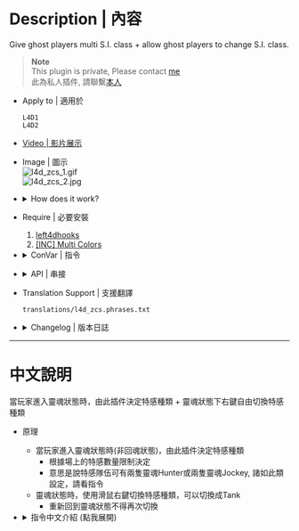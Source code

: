 # Description | 內容
Give ghost players multi S.I. class + allow ghost players to change S.I. class.

> __Note__ <br/>
This plugin is private, Please contact [me](/#私人插件列表-private-plugins-list)<br/>
此為私人插件, 請聯繫[本人](/#私人插件列表-private-plugins-list)

* Apply to | 適用於
	```
	L4D1
	L4D2
	```

* [Video | 影片展示](https://youtu.be/gIbID8wfX8k)

* Image | 圖示
	<br/>![l4d_zcs_1.gif](image/l4d_zcs_1.gif)
	<br/>![l4d_zcs_2.jpg](image/l4d_zcs_2.jpg)

* <details><summary>How does it work?</summary>

	* Determine ghost zombie class when infected player spawn as ghost state (Not despawn)
		* It means that infected team can get two ghost hunters or two ghost jockeys at the same time, depends on the cvar you set
	* Right Mouse to change their class in ghost mode
		* Can change to Tank class
</details>

* Require | 必要安裝
	1. [left4dhooks](https://forums.alliedmods.net/showthread.php?t=321696)
	2. [[INC] Multi Colors](https://github.com/fbef0102/L4D1_2-Plugins/releases/tag/Multi-Colors)

* <details><summary>ConVar | 指令</summary>

	* cfg/sourcemod/l4d_zcs.cfg
		```php
		// Enable/Disable Zombie Character Select plugin.
		l4d_zcs_enable "1"

		// If 1, Display infected class limits panel.
		l4d_zcs_show_hud_panel "1"

		// If 1, Include fake infected bots in limits.
		l4d_zcs_count_fake_bots "1"

		// If 1, Allow infected class switch at finale stages.
		l4d_zcs_allow_finale_switch "1"

		// If 1, Allow player to select previous infected class.
		l4d_zcs_allow_last_class "0"

		// If 1, Allow player to select class even when ghost infected player is too far from survivors (is going to despawn).
		l4d_zcs_allow_cull_switch "1"

		// If 1, Allow player to select class after returning to ghost from spawn.
		l4d_zcs_allow_despawn_switch "0"

		// Players with these flags have access to change class. (Empty = Everyone, -1: Nobody)
		l4d_zcs_access_level ""

		// Key binding for infected class selection. (1=MELEE, 2=RELOAD, 3=ZOOM)
		l4d_zcs_select_key "1"

		// Time interval between Infected class switch delay in (s).
		l4d_zcs_select_delay "0.5"

		// If 1, Broadcast infected class selection key binding to players.
		l4d_zcs_notify_key "1"

		// If 1, Notify infected class selection key binding every time when ghost. (0=Notify first time ghost)
		l4d_zcs_notify_key_repeat "0"

		// If 1, Broadcast class & limit status messages to players.
		l4d_zcs_notify_class "1"

		// Time before smoker class is allowed after smoker death in (s). (-1=Use Official Cvar '_ghost_delay_max', 0=No delay, 1-300=Delay)
		l4d_zcs_cooldown_smoker "-1"

		// Time before boomer class is allowed after boomer death in (s). (-1=Use Official Cvar '_ghost_delay_max', 0=No delay, 1-300=Delay)
		l4d_zcs_cooldown_boomer "-1"

		// Time before hunter class is allowed after hunter death in (s). (-1=Use Official Cvar '_ghost_delay_max', 0=No delay, 1-300=Delay)
		l4d_zcs_cooldown_hunter "-1"

		// Time before spitter class is allowed after spitter death in (s). (-1=Use Official Cvar '_ghost_delay_max', 0=No delay, 1-300=Delay)
		l4d_zcs_cooldown_spitter "-1"

		// Time before jockey class is allowed after jockey death in (s). (-1=Use Official Cvar '_ghost_delay_max', 0=No delay, 1-300=Delay)
		l4d_zcs_cooldown_jockey "-1"

		// Time before charger class is allowed after charger death in (s). (-1=Use Official Cvar '_ghost_delay_max', 0=No delay, 1-300=Delay)
		l4d_zcs_cooldown_charger "-1"

		// Time before tank class is allowed after tank death in (s). (0=No delay, 1-300=Delay)
		l4d_zcs_cooldown_tank "0"

		// How many Smokers allowed. (Alive + Ghost)
		// -1=Use Official Cvar '_versus_smoker_limit', 0=None Allowed
		l4d_zcs_smoker_limit "2"

		// How many Boomers allowed. (Alive + Ghost)
		// -1=Use Official Cvar '_versus_smoker_limit', 0=None Allowe)
		l4d_zcs_boomer_limit "2"

		// How many Hunters allowed. (Alive + Ghost)
		// -1=Use Official Cvar '_versus_smoker_limit', 0=None Allowed
		l4d_zcs_hunter_limit "2"

		// How many Spitters allowed. (Alive + Ghost)
		// -1=Use Official Cvar '_versus_smoker_limit', 0=None Allowed
		l4d_zcs_spitter_limit "2"

		// How many Jockeys allowed. (Alive + Ghost)
		// -1=Use Official Cvar '_versus_smoker_limit', 0=None Allowed
		l4d_zcs_jockey_limit "2"

		// How many Chargers allowed. (Alive + Ghost)
		// -1=Use Official Cvar '_versus_smoker_limit', 0=None Allowed
		l4d_zcs_charger_limit "2"

		// How many Tanks allowed.
		// 0=None Allowed
		l4d_zcs_tank_limit "0"

		// If 1, Allow Smoker Ghost player to select class. (0=Not Allow)
		l4d_zcs_smoker_ghost_allow "1"

		// If 1, Allow Boomer Ghost player to select class. (0=Not Allow)
		l4d_zcs_boomer_ghost_allow "1"

		// If 1, Allow Hunter Ghost player to select class. (0=Not Allow)
		l4d_zcs_hunter_ghost_allow "1"

		// If 1, Allow Spitter Ghost player to select class. (0=Not Allow)
		l4d_zcs_spitter_ghost_allow "1"	

		// If 1, Allow Jockey Ghost player to select class. (0=Not Allow)
		l4d_zcs_jockey_ghost_allow "1"

		// If 1, Allow Charger Ghost player to select class. (0=Not Allow)
		l4d_zcs_charger_ghost_allow "1"

		// If 1, Allow Tank Ghost player to select class. (0=Not Allow)
		l4d_zcs_tank_ghost_allow "1"

		// If 1, Determine ghost zombie class when infected player spawn as ghost state (Not despawn). (0=Spawn ghost normally via the director)
		l4d_zcs_determine_class_when_ghost "1"

		// Number of uses can ghost player select class every time? (0=No limit)
		l4d_zcs_change_class_limit "0"
		```
</details>

* <details><summary>API | 串接</summary>

	* [l4d_zcs.inc](scripting/include/l4d_zcs.inc)
		```php
		library name: l4d_zcs
		```
</details>


* Translation Support | 支援翻譯
	```
	translations/l4d_zcs.phrases.txt
	```

* <details><summary>Changelog | 版本日誌</summary>

	* v1.2h (2024-11-27)
		* Optimize code

	* v1.1h (2024-4-17)
		* Add inc file
		* Update cvars
		* Can change tank zombe class when ghost stage

	* v1.0h (2024-2-24)
		* Update cvars
		* Add translation
		* Remake Code
		* Remove Gamedata
		* Remove Unnecessary cvars
		* Add more cvars
		* Optimize Code

	* v0.9.6
		* [By [X]BetaAlpha](https://forums.alliedmods.net/showthread.php?t=121461)
</details>

- - - -
# 中文說明
當玩家進入靈魂狀態時，由此插件決定特感種類 + 靈魂狀態下右鍵自由切換特感種類

* 原理
	* 當玩家進入靈魂狀態時(非回魂狀態)，由此插件決定特感種類
		* 根據場上的特感數量限制決定
		* 意思是說特感隊伍可有兩隻靈魂Hunter或兩隻靈魂Jockey, 諸如此類設定，請看指令
	* 靈魂狀態時，使用滑鼠右鍵切換特感種類，可以切換成Tank
		* 重新回到靈魂狀態不得再次切換

* <details><summary>指令中文介紹 (點我展開)</summary>

	* cfg/sourcemod/l4d_zcs.cfg
		```php
		// 0=關閉插件, 1=啟動插件
		l4d_zcs_enable "1"

		// 為1時，顯示當前特感數量的介面
		l4d_zcs_show_hud_panel "1"

		// 為1時，特感Bot也會被計算於限制數量之內
		l4d_zcs_count_fake_bots "1"

		// 為1時，最終救援開始之後也可以切換特感種類 (0=不准)
		l4d_zcs_allow_finale_switch "1"

		// 為1時，允許玩家切換到上次遊玩的特感種類 (0=不准)
		l4d_zcs_allow_last_class "0"

		// 為1時，當玩家離倖存者太遠時，允許玩家切換特感種類 (0=不准)
		l4d_zcs_allow_cull_switch "1"

		// 為1時，當玩家重生回靈魂狀態時，允許玩家切換特感種類 (0=不准)
		l4d_zcs_allow_despawn_switch "0"

		// 擁有這些權限的玩家，才可以切換特感種類　(留白 = 任何人都能, -1: 無人)
		l4d_zcs_access_level ""

		// 甚麼按鍵切換特感種類　(1=右鍵, 2=R鍵, 3=滑鼠滾輪鍵)
		l4d_zcs_select_key "1"

		// 切換特感種類的時間間隔 (s)
		l4d_zcs_select_delay "0.5"

		// 為1時，提示玩家使用哪種按鍵切換特感種類
		l4d_zcs_notify_key "1"

		// 為1時，每次玩家變成靈魂狀態時，提示玩家如何切換特感種類. (0=只在第一次靈魂狀態時提示)
		l4d_zcs_notify_key_repeat "0"

		// 為1時，提示特感種類與數量限制
		l4d_zcs_notify_class "1"

		// Smoker玩家死亡之後允許再次選擇Smoker的冷卻時間. (-1=使用官方指令z_ghost_delay_max設置的時間, 0=無冷卻時間, 請設置1~300秒)
		l4d_zcs_cooldown_smoker "-1"

		// Boomer玩家死亡之後允許再次選擇Boomer的冷卻時間. (-1=使用官方指令z_ghost_delay_max設置的時間, 0=無冷卻時間, 請設置1~300秒)
		l4d_zcs_cooldown_boomer "-1"

		// Hunter玩家死亡之後允許再次選擇Hunter的冷卻時間. (-1=使用官方指令z_ghost_delay_max設置的時間, 0=無冷卻時間, 請設置1~300秒)
		l4d_zcs_cooldown_hunter "-1"

		// Spitter玩家死亡之後允許再次選擇Spitter的冷卻時間. (-1=使用官方指令z_ghost_delay_max設置的時間, 0=無冷卻時間, 請設置1~300秒)
		l4d_zcs_cooldown_spitter "-1"

		// Jockey玩家死亡之後允許再次選擇Jockey的冷卻時間. (-1=使用官方指令z_ghost_delay_max設置的時間, 0=無冷卻時間, 請設置1~300秒)
		l4d_zcs_cooldown_jockey "-1"

		// Charger玩家死亡之後允許再次選擇Charger的冷卻時間. (-1=使用官方指令z_ghost_delay_max設置的時間, 0=無冷卻時間, 請設置1~300秒)
		l4d_zcs_cooldown_charger "-1"

		// Tank玩家死亡之後允許再次選擇Tank的冷卻時間. (0=無冷卻時間, 請設置1~300秒)
		l4d_zcs_cooldown_tank "300"

		// Smoker的數量限制 (活者+靈魂)
		// -1=使用官方指令z_versus_smoker_limit設置的數量, 0=不允許
		l4d_zcs_smoker_limit "2"

		// Boomer的數量限制 (活者+靈魂)
		// -1=使用官方指令z_versus_boomer_limit設置的數量, 0=不允許
		l4d_zcs_boomer_limit "2"

		// Hunter的數量限制 (活者+靈魂)
		// -1=使用官方指令z_versus_hunter_limit設置的數量, 0=不允許
		l4d_zcs_hunter_limit "2"

		// Spitter的數量限制 (活者+靈魂)
		// -1=使用官方指令z_versus_spitter_limit設置的數量, 0=不允許
		l4d_zcs_spitter_limit "2"

		// Jockey的數量限制 (活者+靈魂)
		// -1=使用官方指令z_versus_jockey_limit設置的數量, 0=不允許
		l4d_zcs_jockey_limit "2"

		// Charger的數量限制 (活者+靈魂)
		// -1=使用官方指令z_versus_charger_limit設置的數量, 0=不允許
		l4d_zcs_charger_limit "2"

		// Tank的數量限制 (0=不允許)
		l4d_zcs_tank_limit "0"

		// 為1時，允許靈魂特感Smoker切換其他特感種類 (0=不允許)
		l4d_zcs_smoker_ghost_allow "1"

		// 為1時，允許靈魂特感Boomer切換其他特感種類 (0=不允許)
		l4d_zcs_boomer_ghost_allow "1"

		// 為1時，允許靈魂特感Hunter切換其他特感種類 (0=不允許)
		l4d_zcs_hunter_ghost_allow "1"

		// 為1時，允許靈魂特感Spitter切換其他特感種類 (0=不允許)
		l4d_zcs_spitter_ghost_allow "1"	

		// 為1時，允許靈魂特感Jockey切換其他特感種類 (0=不允許)
		l4d_zcs_jockey_ghost_allow "1"

		// 為1時，允許靈魂特感Charger切換其他特感種類 (0=不允許)
		l4d_zcs_charger_ghost_allow "1"

		// 為1時，允許靈魂特感Tank切換其他特感種類 (0=不允許)
		l4d_zcs_tank_ghost_allow "1"

		// 當玩家進入靈魂狀態時(非回魂狀態)，1 = 由此插件決定特感種類 (根據場上的特感數量限制決定)，0 = 交給導演系統決定
		l4d_zcs_determine_class_when_ghost "1"

		// 每次靈魂狀態時，可以切換特感種類的次數? (0=無限制次數)
		l4d_zcs_change_class_limit "0"
		```
</details>
